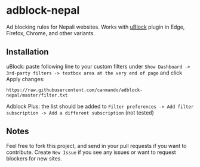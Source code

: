 # adblock-nepal
Ad blocking rules for Nepali websites.
Works with [uBlock](https://github.com/gorhill/uBlock) plugin in Edge, Firefox, Chrome, and other variants.


## Installation

uBlock: paste following line to your custom filters under `Show Dashboard -> 3rd-party filters -> textbox area at the very end of page` and click Apply changes:

```
https://raw.githubusercontent.com/canmando/adblock-nepal/master/filter.txt
```

Adblock Plus: the list should be added to `Filter preferences -> Add filter subscription -> Add a different subscription` (not tested)

## Notes

Feel free to fork this project, and send in your pull requests if you want to contribute.
Create `New Issue` if you see any issues or want to request blockers for new sites.